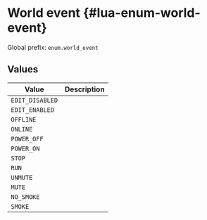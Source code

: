 # World event {#lua-enum-world-event}

Global prefix: `enum.world_event`

## Values

| Value           | Description |
| --------------- | ----------- |
| `EDIT_DISABLED` | |
| `EDIT_ENABLED`  | |
| `OFFLINE`       | |
| `ONLINE`        | |
| `POWER_OFF`     | |
| `POWER_ON`      | |
| `STOP`          | |
| `RUN`           | |
| `UNMUTE`        | |
| `MUTE`          | |
| `NO_SMOKE`      | |
| `SMOKE`         | |
